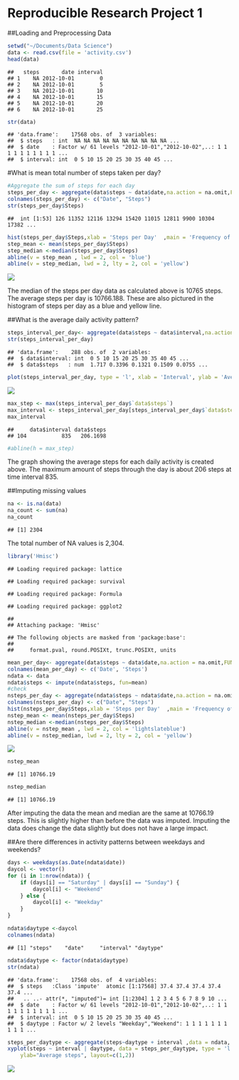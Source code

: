 # Reproducible Research Project 1

##Loading and Preprocessing Data


```r
setwd("~/Documents/Data Science")
data <- read.csv(file = 'activity.csv')
head(data)
```

```
##   steps       date interval
## 1    NA 2012-10-01        0
## 2    NA 2012-10-01        5
## 3    NA 2012-10-01       10
## 4    NA 2012-10-01       15
## 5    NA 2012-10-01       20
## 6    NA 2012-10-01       25
```

```r
str(data)
```

```
## 'data.frame':	17568 obs. of  3 variables:
##  $ steps   : int  NA NA NA NA NA NA NA NA NA NA ...
##  $ date    : Factor w/ 61 levels "2012-10-01","2012-10-02",..: 1 1 1 1 1 1 1 1 1 1 ...
##  $ interval: int  0 5 10 15 20 25 30 35 40 45 ...
```

#What is mean total number of steps taken per day?


```r
#Aggregate the sum of steps for each day
steps_per_day <- aggregate(data$steps ~ data$date,na.action = na.omit,FUN = sum)
colnames(steps_per_day) <- c("Date", "Steps")
str(steps_per_day$Steps)
```

```
##  int [1:53] 126 11352 12116 13294 15420 11015 12811 9900 10304 17382 ...
```

```r
hist(steps_per_day$Steps,xlab = 'Steps per Day'  ,main = 'Frequency of Steps per Day', col = "lightcoral")
step_mean <- mean(steps_per_day$Steps)
step_median <-median(steps_per_day$Steps)
abline(v = step_mean , lwd = 2, col = 'blue')
abline(v = step_median, lwd = 2, lty = 2, col = 'yellow')
```

![](PA1_template_files/figure-html/unnamed-chunk-2-1.png)<!-- -->

The median of the steps per day data as calculated above is 10765 steps. The average steps per day is 10766.188. These are also pictured in the histogram of steps per day as a blue and yellow line.

##What is the average daily activity pattern?


```r
steps_interval_per_day<- aggregate(data$steps ~ data$interval,na.action = na.omit,FUN = mean)
str(steps_interval_per_day)
```

```
## 'data.frame':	288 obs. of  2 variables:
##  $ data$interval: int  0 5 10 15 20 25 30 35 40 45 ...
##  $ data$steps   : num  1.717 0.3396 0.1321 0.1509 0.0755 ...
```

```r
plot(steps_interval_per_day, type = 'l', xlab = 'Interval', ylab = 'Average Steps', main = 'Average Daily Activity')
```

![](PA1_template_files/figure-html/unnamed-chunk-3-1.png)<!-- -->

```r
max_step <- max(steps_interval_per_day$`data$steps`)
max_interval <- steps_interval_per_day[steps_interval_per_day$`data$steps` == max_step,]
max_interval
```

```
##     data$interval data$steps
## 104           835   206.1698
```

```r
#abline(h = max_step)
```
The graph showing the average steps for each daily activity is created above. The maximum amount of steps through the day is about 206 steps at time interval 835.

##Imputing missing values

```r
na <- is.na(data)
na_count <- sum(na)
na_count
```

```
## [1] 2304
```

The total number of NA values is 2,304.


```r
library('Hmisc')
```

```
## Loading required package: lattice
```

```
## Loading required package: survival
```

```
## Loading required package: Formula
```

```
## Loading required package: ggplot2
```

```
## 
## Attaching package: 'Hmisc'
```

```
## The following objects are masked from 'package:base':
## 
##     format.pval, round.POSIXt, trunc.POSIXt, units
```

```r
mean_per_day<- aggregate(data$steps ~ data$date,na.action = na.omit,FUN = mean)
colnames(mean_per_day) <- c('Date', 'Steps')
ndata <- data
ndata$steps <- impute(ndata$steps, fun=mean)
#check
nsteps_per_day <- aggregate(ndata$steps ~ ndata$date,na.action = na.omit,FUN = sum)
colnames(nsteps_per_day) <- c("Date", "Steps")
hist(nsteps_per_day$Steps,xlab = 'Steps per Day'  ,main = 'Frequency of Steps per Day', col = "palevioletred4")
nstep_mean <- mean(nsteps_per_day$Steps)
nstep_median <-median(nsteps_per_day$Steps)
abline(v = nstep_mean , lwd = 2, col = 'lightslateblue')
abline(v = nstep_median, lwd = 2, lty = 2, col = 'yellow')
```

![](PA1_template_files/figure-html/unnamed-chunk-5-1.png)<!-- -->

```r
nstep_mean
```

```
## [1] 10766.19
```

```r
nstep_median
```

```
## [1] 10766.19
```

After imputing the data the mean and median are the same at 10766.19 steps. This is slightly higher than before the data was imputed. Imputing the data does change the data slightly but does not have a large impact.

##Are there differences in activity patterns between weekdays and weekends?


```r
days <- weekdays(as.Date(ndata$date))
daycol <- vector()
for (i in 1:nrow(ndata)) {
    if (days[i] == "Saturday" | days[i] == "Sunday") {
        daycol[i] <- "Weekend"
    } else {
        daycol[i] <- "Weekday"
    }
}

ndata$daytype <-daycol
colnames(ndata)
```

```
## [1] "steps"    "date"     "interval" "daytype"
```

```r
ndata$daytype <- factor(ndata$daytype)
str(ndata)
```

```
## 'data.frame':	17568 obs. of  4 variables:
##  $ steps   :Class 'impute'  atomic [1:17568] 37.4 37.4 37.4 37.4 37.4 ...
##   .. ..- attr(*, "imputed")= int [1:2304] 1 2 3 4 5 6 7 8 9 10 ...
##  $ date    : Factor w/ 61 levels "2012-10-01","2012-10-02",..: 1 1 1 1 1 1 1 1 1 1 ...
##  $ interval: int  0 5 10 15 20 25 30 35 40 45 ...
##  $ daytype : Factor w/ 2 levels "Weekday","Weekend": 1 1 1 1 1 1 1 1 1 1 ...
```

```r
steps_per_daytype <- aggregate(steps~daytype + interval ,data = ndata, FUN = mean )
xyplot(steps ~ interval | daytype, data = steps_per_daytype, type = 'l' ,xlab="Interval",
    ylab="Average steps", layout=c(1,2))
```

![](PA1_template_files/figure-html/unnamed-chunk-6-1.png)<!-- -->


